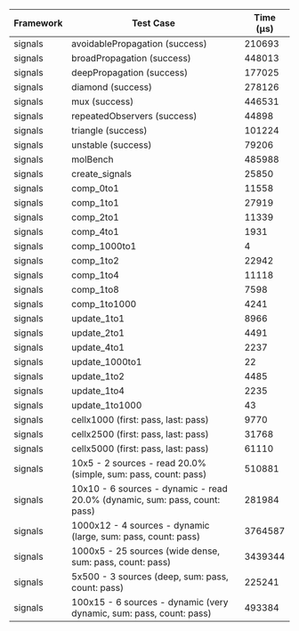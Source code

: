 | Framework | Test Case | Time (μs) |
| --- | --- | --- |
| signals | avoidablePropagation (success) | 210693 |
| signals | broadPropagation (success) | 448013 |
| signals | deepPropagation (success) | 177025 |
| signals | diamond (success) | 278126 |
| signals | mux (success) | 446531 |
| signals | repeatedObservers (success) | 44898 |
| signals | triangle (success) | 101224 |
| signals | unstable (success) | 79206 |
| signals | molBench | 485988 |
| signals | create_signals | 25850 |
| signals | comp_0to1 | 11558 |
| signals | comp_1to1 | 27919 |
| signals | comp_2to1 | 11339 |
| signals | comp_4to1 | 1931 |
| signals | comp_1000to1 | 4 |
| signals | comp_1to2 | 22942 |
| signals | comp_1to4 | 11118 |
| signals | comp_1to8 | 7598 |
| signals | comp_1to1000 | 4241 |
| signals | update_1to1 | 8966 |
| signals | update_2to1 | 4491 |
| signals | update_4to1 | 2237 |
| signals | update_1000to1 | 22 |
| signals | update_1to2 | 4485 |
| signals | update_1to4 | 2235 |
| signals | update_1to1000 | 43 |
| signals | cellx1000 (first: pass, last: pass) | 9770 |
| signals | cellx2500 (first: pass, last: pass) | 31768 |
| signals | cellx5000 (first: pass, last: pass) | 61110 |
| signals | 10x5 - 2 sources - read 20.0% (simple, sum: pass, count: pass) | 510881 |
| signals | 10x10 - 6 sources - dynamic - read 20.0% (dynamic, sum: pass, count: pass) | 281984 |
| signals | 1000x12 - 4 sources - dynamic (large, sum: pass, count: pass) | 3764587 |
| signals | 1000x5 - 25 sources (wide dense, sum: pass, count: pass) | 3439344 |
| signals | 5x500 - 3 sources (deep, sum: pass, count: pass) | 225241 |
| signals | 100x15 - 6 sources - dynamic (very dynamic, sum: pass, count: pass) | 493384 |
